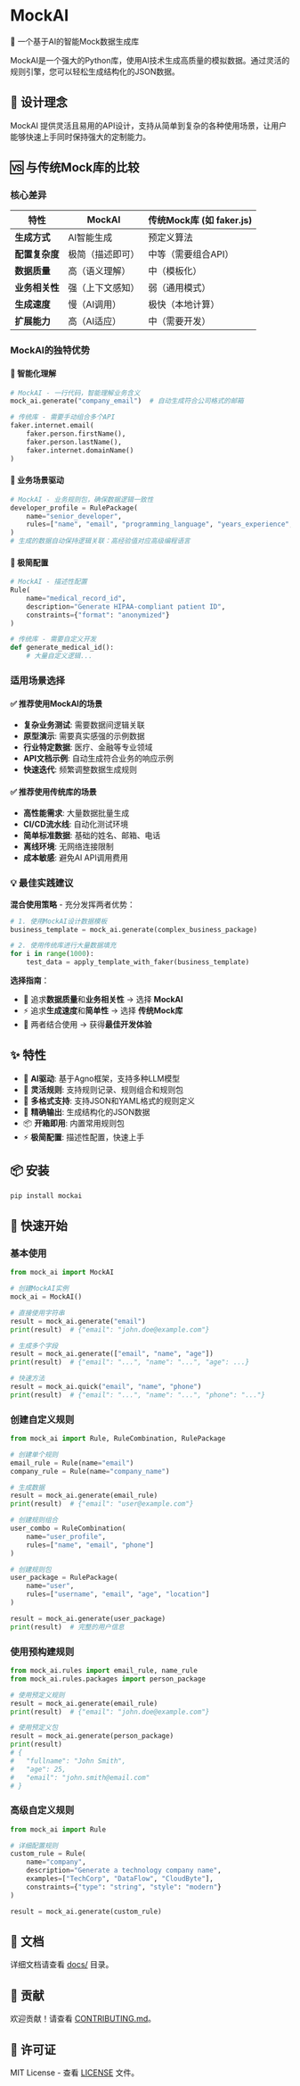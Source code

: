 # MockAI

🚀 一个基于AI的智能Mock数据生成库

MockAI是一个强大的Python库，使用AI技术生成高质量的模拟数据。通过灵活的规则引擎，您可以轻松生成结构化的JSON数据。

## 🎯 设计理念

MockAI 提供灵活且易用的API设计，支持从简单到复杂的各种使用场景，让用户能够快速上手同时保持强大的定制能力。

## 🆚 与传统Mock库的比较

### 核心差异

| 特性 | MockAI | 传统Mock库 (如 faker.js) |
|------|--------|------------------------|
| **生成方式** | AI智能生成 | 预定义算法 |
| **配置复杂度** | 极简（描述即可） | 中等（需要组合API） |
| **数据质量** | 高（语义理解） | 中（模板化） |
| **业务相关性** | 强（上下文感知） | 弱（通用模式） |
| **生成速度** | 慢（AI调用） | 极快（本地计算） |
| **扩展能力** | 高（AI适应） | 中（需要开发） |

### MockAI的独特优势

#### 🧠 智能化理解
```python
# MockAI - 一行代码，智能理解业务含义
mock_ai.generate("company_email")  # 自动生成符合公司格式的邮箱

# 传统库 - 需要手动组合多个API
faker.internet.email(
    faker.person.firstName(),
    faker.person.lastName(), 
    faker.internet.domainName()
)
```

#### 🎯 业务场景驱动
```python
# MockAI - 业务规则包，确保数据逻辑一致性
developer_profile = RulePackage(
    name="senior_developer",
    rules=["name", "email", "programming_language", "years_experience", "github_username"]
)
# 生成的数据自动保持逻辑关联：高经验值对应高级编程语言
```

#### 🔧 极简配置
```python
# MockAI - 描述性配置
Rule(
    name="medical_record_id", 
    description="Generate HIPAA-compliant patient ID",
    constraints={"format": "anonymized"}
)

# 传统库 - 需要自定义开发
def generate_medical_id():
    # 大量自定义逻辑...
```

### 适用场景选择

#### ✅ 推荐使用MockAI的场景
- **复杂业务测试**: 需要数据间逻辑关联
- **原型演示**: 需要真实感强的示例数据  
- **行业特定数据**: 医疗、金融等专业领域
- **API文档示例**: 自动生成符合业务的响应示例
- **快速迭代**: 频繁调整数据生成规则

#### ✅ 推荐使用传统库的场景
- **高性能需求**: 大量数据批量生成
- **CI/CD流水线**: 自动化测试环境
- **简单标准数据**: 基础的姓名、邮箱、电话
- **离线环境**: 无网络连接限制
- **成本敏感**: 避免AI API调用费用

### 💡 最佳实践建议

**混合使用策略** - 充分发挥两者优势：
```python
# 1. 使用MockAI设计数据模板
business_template = mock_ai.generate(complex_business_package)

# 2. 使用传统库进行大量数据填充  
for i in range(1000):
    test_data = apply_template_with_faker(business_template)
```

**选择指南**：
- 🎯 追求**数据质量**和**业务相关性** → 选择 **MockAI**
- ⚡ 追求**生成速度**和**简单性** → 选择 **传统Mock库**
- 🔄 两者结合使用 → 获得**最佳开发体验**

## ✨ 特性

- 🤖 **AI驱动**: 基于Agno框架，支持多种LLM模型
- 📝 **灵活规则**: 支持规则记录、规则组合和规则包
- 📄 **多格式支持**: 支持JSON和YAML格式的规则定义
- 🎯 **精确输出**: 生成结构化的JSON数据
- 📦 **开箱即用**: 内置常用规则包
- ⚡ **极简配置**: 描述性配置，快速上手

## 📦 安装

```bash
pip install mockai
```

## 🚀 快速开始

### 基本使用

```python
from mock_ai import MockAI

# 创建MockAI实例
mock_ai = MockAI()

# 直接使用字符串
result = mock_ai.generate("email")
print(result)  # {"email": "john.doe@example.com"}

# 生成多个字段
result = mock_ai.generate(["email", "name", "age"])
print(result)  # {"email": "...", "name": "...", "age": ...}

# 快速方法
result = mock_ai.quick("email", "name", "phone")
print(result)  # {"email": "...", "name": "...", "phone": "..."}
```

### 创建自定义规则

```python
from mock_ai import Rule, RuleCombination, RulePackage

# 创建单个规则
email_rule = Rule(name="email")
company_rule = Rule(name="company_name")

# 生成数据
result = mock_ai.generate(email_rule)
print(result)  # {"email": "user@example.com"}

# 创建规则组合
user_combo = RuleCombination(
    name="user_profile",
    rules=["name", "email", "phone"]
)

# 创建规则包
user_package = RulePackage(
    name="user", 
    rules=["username", "email", "age", "location"]
)

result = mock_ai.generate(user_package)
print(result)  # 完整的用户信息
```

### 使用预构建规则

```python
from mock_ai.rules import email_rule, name_rule
from mock_ai.rules.packages import person_package

# 使用预定义规则
result = mock_ai.generate(email_rule)
print(result)  # {"email": "john.doe@example.com"}

# 使用预定义包
result = mock_ai.generate(person_package)
print(result)
# {
#   "fullname": "John Smith", 
#   "age": 25,
#   "email": "john.smith@email.com"
# }
```

### 高级自定义规则

```python
from mock_ai import Rule

# 详细配置规则
custom_rule = Rule(
    name="company",
    description="Generate a technology company name",
    examples=["TechCorp", "DataFlow", "CloudByte"],
    constraints={"type": "string", "style": "modern"}
)

result = mock_ai.generate(custom_rule)
```

## 📖 文档

详细文档请查看 [docs/](docs/) 目录。

## 🤝 贡献

欢迎贡献！请查看 [CONTRIBUTING.md](CONTRIBUTING.md)。

## 📄 许可证

MIT License - 查看 [LICENSE](LICENSE) 文件。 